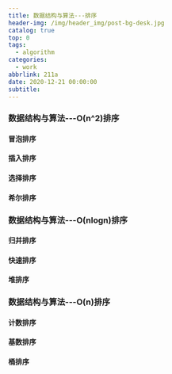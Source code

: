 ```yaml
---
title: 数据结构与算法---排序
header-img: /img/header_img/post-bg-desk.jpg
catalog: true
top: 0
tags:
  - algorithm
categories:
  - work
abbrlink: 211a
date: 2020-12-21 00:00:00
subtitle:
---
```

### 数据结构与算法---O(n^2)排序
#### 冒泡排序
#### 插入排序
#### 选择排序
#### 希尔排序
### 数据结构与算法---O(nlogn)排序
#### 归并排序
#### 快速排序
#### 堆排序
### 数据结构与算法---O(n)排序
#### 计数排序
#### 基数排序
#### 桶排序